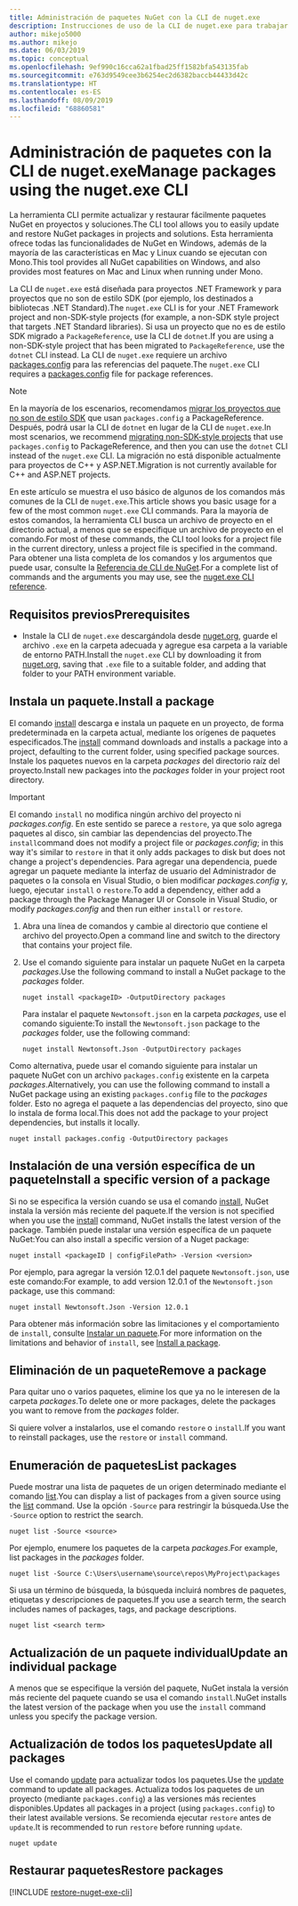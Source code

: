 ```yaml
---
title: Administración de paquetes NuGet con la CLI de nuget.exe
description: Instrucciones de uso de la CLI de nuget.exe para trabajar con paquetes NuGet.
author: mikejo5000
ms.author: mikejo
ms.date: 06/03/2019
ms.topic: conceptual
ms.openlocfilehash: 9ef990c16cca62a1fbad25ff1582bfa543135fab
ms.sourcegitcommit: e763d9549cee3b6254ec2d6382baccb44433d42c
ms.translationtype: HT
ms.contentlocale: es-ES
ms.lasthandoff: 08/09/2019
ms.locfileid: "68860581"
---
```

# <a name="manage-packages-using-the-nugetexe-cli"></a><span data-ttu-id="f2619-103">Administración de paquetes con la CLI de nuget.exe</span><span class="sxs-lookup"><span data-stu-id="f2619-103">Manage packages using the nuget.exe CLI</span></span>

<span data-ttu-id="f2619-104">La herramienta CLI permite actualizar y restaurar fácilmente paquetes NuGet en proyectos y soluciones.</span><span class="sxs-lookup"><span data-stu-id="f2619-104">The CLI tool allows you to easily update and restore NuGet packages in projects and solutions.</span></span> <span data-ttu-id="f2619-105">Esta herramienta ofrece todas las funcionalidades de NuGet en Windows, además de la mayoría de las características en Mac y Linux cuando se ejecutan con Mono.</span><span class="sxs-lookup"><span data-stu-id="f2619-105">This tool provides all NuGet capabilities on Windows, and also provides most features on Mac and Linux when running under Mono.</span></span>

<span data-ttu-id="f2619-106">La CLI de `nuget.exe` está diseñada para proyectos .NET Framework y para proyectos que no son de estilo SDK (por ejemplo, los destinados a bibliotecas .NET Standard).</span><span class="sxs-lookup"><span data-stu-id="f2619-106">The `nuget.exe` CLI is for your .NET Framework project and non-SDK-style projects (for example, a non-SDK style project that targets .NET Standard libraries).</span></span> <span data-ttu-id="f2619-107">Si usa un proyecto que no es de estilo SDK migrado a `PackageReference`, use la CLI de `dotnet`.</span><span class="sxs-lookup"><span data-stu-id="f2619-107">If you are using a non-SDK-style project that has been migrated to `PackageReference`, use the `dotnet` CLI instead.</span></span> <span data-ttu-id="f2619-108">La CLI de `nuget.exe` requiere un archivo [packages.config](../reference/packages-config.md) para las referencias del paquete.</span><span class="sxs-lookup"><span data-stu-id="f2619-108">The `nuget.exe` CLI requires a [packages.config](../reference/packages-config.md) file for package references.</span></span>

> [!NOTE]
> <span data-ttu-id="f2619-109">En la mayoría de los escenarios, recomendamos [migrar los proyectos que no son de estilo SDK](../reference/migrate-packages-config-to-package-reference.md) que usan `packages.config` a PackageReference. Después, podrá usar la CLI de `dotnet` en lugar de la CLI de `nuget.exe`.</span><span class="sxs-lookup"><span data-stu-id="f2619-109">In most scenarios, we recommend [migrating non-SDK-style projects](../reference/migrate-packages-config-to-package-reference.md) that use `packages.config` to PackageReference, and then you can use the `dotnet` CLI instead of the `nuget.exe` CLI.</span></span> <span data-ttu-id="f2619-110">La migración no está disponible actualmente para proyectos de C++ y ASP.NET.</span><span class="sxs-lookup"><span data-stu-id="f2619-110">Migration is not currently available for C++ and ASP.NET projects.</span></span>

<span data-ttu-id="f2619-111">En este artículo se muestra el uso básico de algunos de los comandos más comunes de la CLI de `nuget.exe`.</span><span class="sxs-lookup"><span data-stu-id="f2619-111">This article shows you basic usage for a few of the most common `nuget.exe` CLI commands.</span></span> <span data-ttu-id="f2619-112">Para la mayoría de estos comandos, la herramienta CLI busca un archivo de proyecto en el directorio actual, a menos que se especifique un archivo de proyecto en el comando.</span><span class="sxs-lookup"><span data-stu-id="f2619-112">For most of these commands, the CLI tool looks for a project file in the current directory, unless a project file is specified in the command.</span></span> <span data-ttu-id="f2619-113">Para obtener una lista completa de los comandos y los argumentos que puede usar, consulte la [Referencia de CLI de NuGet](../reference/nuget-exe-cli-reference.md).</span><span class="sxs-lookup"><span data-stu-id="f2619-113">For a complete list of commands and the arguments you may use, see the [nuget.exe CLI reference](../reference/nuget-exe-cli-reference.md).</span></span>

## <a name="prerequisites"></a><span data-ttu-id="f2619-114">Requisitos previos</span><span class="sxs-lookup"><span data-stu-id="f2619-114">Prerequisites</span></span>

- <span data-ttu-id="f2619-115">Instale la CLI de `nuget.exe` descargándola desde [nuget.org](https://dist.nuget.org/win-x86-commandline/latest/nuget.exe), guarde el archivo `.exe` en la carpeta adecuada y agregue esa carpeta a la variable de entorno PATH.</span><span class="sxs-lookup"><span data-stu-id="f2619-115">Install the `nuget.exe` CLI by downloading it from [nuget.org](https://dist.nuget.org/win-x86-commandline/latest/nuget.exe), saving that `.exe` file to a suitable folder, and adding that folder to your PATH environment variable.</span></span>

## <a name="install-a-package"></a><span data-ttu-id="f2619-116">Instala un paquete.</span><span class="sxs-lookup"><span data-stu-id="f2619-116">Install a package</span></span>

<span data-ttu-id="f2619-117">El comando [install](../reference/cli-reference/cli-ref-install.md) descarga e instala un paquete en un proyecto, de forma predeterminada en la carpeta actual, mediante los orígenes de paquetes especificados.</span><span class="sxs-lookup"><span data-stu-id="f2619-117">The [install](../reference/cli-reference/cli-ref-install.md) command downloads and installs a package into a project, defaulting to the current folder, using specified package sources.</span></span> <span data-ttu-id="f2619-118">Instale los paquetes nuevos en la carpeta *packages* del directorio raíz del proyecto.</span><span class="sxs-lookup"><span data-stu-id="f2619-118">Install new packages into the *packages* folder in your project root directory.</span></span>

> [!IMPORTANT]
> <span data-ttu-id="f2619-119">El comando `install` no modifica ningún archivo del proyecto ni *packages.config*. En este sentido se parece a `restore`, ya que solo agrega paquetes al disco, sin cambiar las dependencias del proyecto.</span><span class="sxs-lookup"><span data-stu-id="f2619-119">The `install`command does not modify a project file or *packages.config*; in this way it's similar to `restore` in that it only adds packages to disk but does not change a project's dependencies.</span></span> <span data-ttu-id="f2619-120">Para agregar una dependencia, puede agregar un paquete mediante la interfaz de usuario del Administrador de paquetes o la consola en Visual Studio, o bien modificar *packages.config* y, luego, ejecutar `install` o `restore`.</span><span class="sxs-lookup"><span data-stu-id="f2619-120">To add a dependency, either add a package through the Package Manager UI or Console in Visual Studio, or modify *packages.config* and then run either `install` or `restore`.</span></span>

1. <span data-ttu-id="f2619-121">Abra una línea de comandos y cambie al directorio que contiene el archivo del proyecto.</span><span class="sxs-lookup"><span data-stu-id="f2619-121">Open a command line and switch to the directory that contains your project file.</span></span>

2. <span data-ttu-id="f2619-122">Use el comando siguiente para instalar un paquete NuGet en la carpeta *packages*.</span><span class="sxs-lookup"><span data-stu-id="f2619-122">Use the following command to install a NuGet package to the *packages* folder.</span></span>

    ```cli
    nuget install <packageID> -OutputDirectory packages
    ```

    <span data-ttu-id="f2619-123">Para instalar el paquete `Newtonsoft.json` en la carpeta *packages*, use el comando siguiente:</span><span class="sxs-lookup"><span data-stu-id="f2619-123">To install the `Newtonsoft.json` package to the *packages* folder, use the following command:</span></span>

    ```cli
    nuget install Newtonsoft.Json -OutputDirectory packages
    ```

<span data-ttu-id="f2619-124">Como alternativa, puede usar el comando siguiente para instalar un paquete NuGet con un archivo `packages.config` existente en la carpeta *packages*.</span><span class="sxs-lookup"><span data-stu-id="f2619-124">Alternatively, you can use the following command to install a NuGet package using an existing `packages.config` file to the *packages* folder.</span></span> <span data-ttu-id="f2619-125">Esto no agrega el paquete a las dependencias del proyecto, sino que lo instala de forma local.</span><span class="sxs-lookup"><span data-stu-id="f2619-125">This does not add the package to your project dependencies, but installs it locally.</span></span>

```cli
nuget install packages.config -OutputDirectory packages
```

## <a name="install-a-specific-version-of-a-package"></a><span data-ttu-id="f2619-126">Instalación de una versión específica de un paquete</span><span class="sxs-lookup"><span data-stu-id="f2619-126">Install a specific version of a package</span></span>

<span data-ttu-id="f2619-127">Si no se especifica la versión cuando se usa el comando [install](../reference/cli-reference/cli-ref-install.md), NuGet instala la versión más reciente del paquete.</span><span class="sxs-lookup"><span data-stu-id="f2619-127">If the version is not specified when you use the [install](../reference/cli-reference/cli-ref-install.md) command, NuGet installs the latest version of the package.</span></span> <span data-ttu-id="f2619-128">También puede instalar una versión específica de un paquete NuGet:</span><span class="sxs-lookup"><span data-stu-id="f2619-128">You can also install a specific version of a Nuget package:</span></span>

```cli
nuget install <packageID | configFilePath> -Version <version>
```

<span data-ttu-id="f2619-129">Por ejemplo, para agregar la versión 12.0.1 del paquete `Newtonsoft.json`, use este comando:</span><span class="sxs-lookup"><span data-stu-id="f2619-129">For example, to add version 12.0.1 of the `Newtonsoft.json` package, use this command:</span></span>

```cli
nuget install Newtonsoft.Json -Version 12.0.1
```

<span data-ttu-id="f2619-130">Para obtener más información sobre las limitaciones y el comportamiento de `install`, consulte [Instalar un paquete](#install-a-package).</span><span class="sxs-lookup"><span data-stu-id="f2619-130">For more information on the limitations and behavior of `install`, see [Install a package](#install-a-package).</span></span>

## <a name="remove-a-package"></a><span data-ttu-id="f2619-131">Eliminación de un paquete</span><span class="sxs-lookup"><span data-stu-id="f2619-131">Remove a package</span></span>

<span data-ttu-id="f2619-132">Para quitar uno o varios paquetes, elimine los que ya no le interesen de la carpeta *packages*.</span><span class="sxs-lookup"><span data-stu-id="f2619-132">To delete one or more packages, delete the packages you want to remove from the *packages* folder.</span></span>

<span data-ttu-id="f2619-133">Si quiere volver a instalarlos, use el comando `restore` o `install`.</span><span class="sxs-lookup"><span data-stu-id="f2619-133">If you want to reinstall packages, use the `restore` or `install` command.</span></span>

## <a name="list-packages"></a><span data-ttu-id="f2619-134">Enumeración de paquetes</span><span class="sxs-lookup"><span data-stu-id="f2619-134">List packages</span></span>

<span data-ttu-id="f2619-135">Puede mostrar una lista de paquetes de un origen determinado mediante el comando [list](../reference/cli-reference/cli-ref-list.md).</span><span class="sxs-lookup"><span data-stu-id="f2619-135">You can display a list of packages from a given source using the [list](../reference/cli-reference/cli-ref-list.md) command.</span></span> <span data-ttu-id="f2619-136">Use la opción `-Source` para restringir la búsqueda.</span><span class="sxs-lookup"><span data-stu-id="f2619-136">Use the `-Source` option to restrict the search.</span></span>

```cli
nuget list -Source <source>
```

<span data-ttu-id="f2619-137">Por ejemplo, enumere los paquetes de la carpeta *packages*.</span><span class="sxs-lookup"><span data-stu-id="f2619-137">For example, list packages in the *packages* folder.</span></span>

```cli
nuget list -Source C:\Users\username\source\repos\MyProject\packages
```

<span data-ttu-id="f2619-138">Si usa un término de búsqueda, la búsqueda incluirá nombres de paquetes, etiquetas y descripciones de paquetes.</span><span class="sxs-lookup"><span data-stu-id="f2619-138">If you use a search term, the search includes names of packages, tags, and package descriptions.</span></span>

```cli
nuget list <search term>
```

## <a name="update-an-individual-package"></a><span data-ttu-id="f2619-139">Actualización de un paquete individual</span><span class="sxs-lookup"><span data-stu-id="f2619-139">Update an individual package</span></span>

<span data-ttu-id="f2619-140">A menos que se especifique la versión del paquete, NuGet instala la versión más reciente del paquete cuando se usa el comando `install`.</span><span class="sxs-lookup"><span data-stu-id="f2619-140">NuGet installs the latest version of the package when you use the `install` command unless you specify the package version.</span></span>

## <a name="update-all-packages"></a><span data-ttu-id="f2619-141">Actualización de todos los paquetes</span><span class="sxs-lookup"><span data-stu-id="f2619-141">Update all packages</span></span>

<span data-ttu-id="f2619-142">Use el comando [update](../reference/cli-reference/cli-ref-update.md) para actualizar todos los paquetes.</span><span class="sxs-lookup"><span data-stu-id="f2619-142">Use the [update](../reference/cli-reference/cli-ref-update.md) command to update all packages.</span></span> <span data-ttu-id="f2619-143">Actualiza todos los paquetes de un proyecto (mediante `packages.config`) a las versiones más recientes disponibles.</span><span class="sxs-lookup"><span data-stu-id="f2619-143">Updates all packages in a project (using `packages.config`) to their latest available versions.</span></span> <span data-ttu-id="f2619-144">Se recomienda ejecutar `restore` antes de `update`.</span><span class="sxs-lookup"><span data-stu-id="f2619-144">It is recommended to run `restore` before running `update`.</span></span>

```cli
nuget update
```

## <a name="restore-packages"></a><span data-ttu-id="f2619-145">Restaurar paquetes</span><span class="sxs-lookup"><span data-stu-id="f2619-145">Restore packages</span></span>

[!INCLUDE [restore-nuget-exe-cli](includes/restore-nuget-exe-cli.md)]